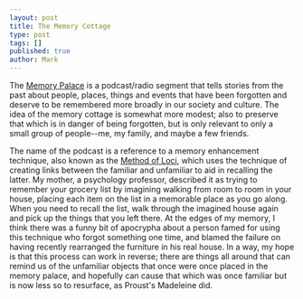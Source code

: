 ```yaml
---
layout: post
title: The Memory Cottage
type: post
tags: []
published: true
author: Mark
---
```

The [Memory Palace](https://thememorypalace.us/about/) is a podcast/radio segment that tells stories from the past about people, places, things and events that have been forgotten and deserve to be remembered more broadly in our society and culture. The idea of the memory cottage is somewhat more modest; also to preserve that which is in danger of being forgotten, but is only relevant to only a small group of people--me, my family, and maybe a few friends.

The name of the podcast is a reference to a memory enhancement technique, also known as the [Method of Loci](https://en.wikipedia.org/wiki/Method_of_loci), which uses the technique of creating links between the familiar and unfamiliar to aid in recalling the latter. My mother, a psychology professor, described it as trying to remember your grocery list by imagining walking from room to room in your house, placing each item on the list in a memorable place as you go along. When you need to recall the list, walk through the imagined house again and pick up the things that you left there. At the edges of my memory, I think there was a funny bit of apocrypha about a person famed for using this technique who forgot something one time, and blamed the failure on having recently rearranged the furniture in his real house. In a way, my hope is that this process can work in reverse; there are things all around that can remind us of the unfamiliar objects that once were once placed in the memory palace, and hopefully can cause that which was once familiar but is now less so to resurface, as Proust's Madeleine did.
